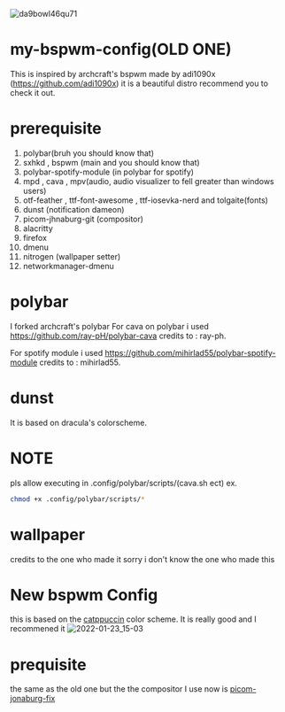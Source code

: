 ![da9bowl46qu71](https://user-images.githubusercontent.com/89000017/138401136-010270cf-68c4-4e4f-9e12-86eba5e717ea.jpg)
# my-bspwm-config(OLD ONE)
This is inspired by archcraft's bspwm made by adi1090x (https://github.com/adi1090x) it is a beautiful distro recommend you to check it out.
# prerequisite
1. polybar(bruh you should know that)
2. sxhkd , bspwm (main and you should know that)
3. polybar-spotify-module (in polybar for spotify)
4. mpd , cava , mpv(audio, audio visualizer to fell greater than windows users)
5. otf-feather , ttf-font-awesome , ttf-iosevka-nerd and tolgaite(fonts)
6. dunst (notification dameon)
7. picom-jhnaburg-git (compositor)
8. alacritty
9. firefox
10. dmenu
11. nitrogen (wallpaper setter)  
12. networkmanager-dmenu
# polybar
I forked archcraft's polybar
 For cava on polybar i used https://github.com/ray-pH/polybar-cava
credits to : ray-ph.

For spotify module i used https://github.com/mihirlad55/polybar-spotify-module
credits to : mihirlad55.
# dunst
It is based on dracula's colorscheme.

# NOTE 
pls allow executing in .config/polybar/scripts/(cava.sh ect) ex.
```bash
chmod +x .config/polybar/scripts/*
``````
# wallpaper
credits to the one who made it
sorry i don't know the one who made this

# New bspwm Config
this is based on the [catppuccin](https://github.com/catppuccin/catppuccin) color scheme. It is really good and I recommened it 
![2022-01-23_15-03](https://user-images.githubusercontent.com/89000017/150676765-8c472be8-aab7-40bf-a469-c1507ab102fd.png) 
# prequisite
the same as the old one but the the compositor I use now is [picom-jonaburg-fix](https://github.com/Arian8j2/picom-jonaburg-fix)
